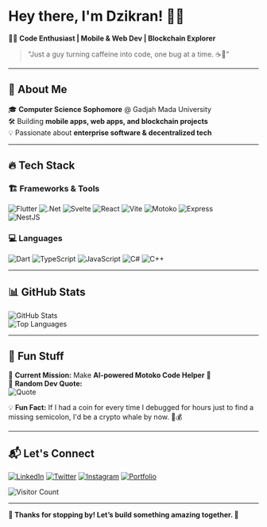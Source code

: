 # Hey there, I'm Dzikran! 👋🚀  

🧑‍💻 **Code Enthusiast | Mobile & Web Dev | Blockchain Explorer**  

> "Just a guy turning caffeine into code, one bug at a time. ☕🐛"

---

## 🚀 About Me  

🎓 **Computer Science Sophomore** @ Gadjah Mada University  
🛠️ Building **mobile apps, web apps, and blockchain projects**  
💡 Passionate about **enterprise software & decentralized tech**  

---

## 🔥 Tech Stack  

### 🏗️ **Frameworks & Tools**  
![Flutter](https://img.shields.io/badge/Flutter-02569B?style=for-the-badge&logo=flutter&logoColor=white)
![.Net](https://img.shields.io/badge/.NET-512BD4?style=for-the-badge&logo=dotnet&logoColor=white)
![Svelte](https://img.shields.io/badge/Svelte-FF3E00?style=for-the-badge&logo=svelte&logoColor=white)
![React](https://img.shields.io/badge/React-61DAFB?style=for-the-badge&logo=react&logoColor=white)
![Vite](https://img.shields.io/badge/Vite-646CFF?style=for-the-badge&logo=vite&logoColor=white)
![Motoko](https://img.shields.io/badge/Motoko-F36F24?style=for-the-badge&logo=Internet-Computer&logoColor=white)
![Express](https://img.shields.io/badge/Express%20js-000000?style=for-the-badge&logo=express&logoColor=white)  
![NestJS](https://img.shields.io/badge/NestJS-E0234E?style=for-the-badge&logo=nestjs&logoColor=white)

### 💻 **Languages**  
![Dart](https://img.shields.io/badge/Dart-0175C2?style=for-the-badge&logo=dart&logoColor=white)
![TypeScript](https://img.shields.io/badge/TypeScript-3178C6?style=for-the-badge&logo=typescript&logoColor=white)
![JavaScript](https://img.shields.io/badge/JavaScript-F7DF1E?style=for-the-badge&logo=javascript&logoColor=black)
![C#](https://img.shields.io/badge/C%23-239120?style=for-the-badge&logo=csharp&logoColor=white)
![C++](https://img.shields.io/badge/C%2B%2B-00599C?style=for-the-badge&logo=c%2B%2B&logoColor=white)

---

## 📊 GitHub Stats  

![GitHub Stats](https://github-readme-stats.vercel.app/api?username=SjdnDzikran&show_icons=true&theme=tokyonight)  
![Top Languages](https://github-readme-stats.vercel.app/api/top-langs/?username=SjdnDzikran&layout=compact&theme=tokyonight)  

---

## 🤖 Fun Stuff  

🎯 **Current Mission:** Make **AI-powered Motoko Code Helper** 🤖  
📌 **Random Dev Quote:**  
![Quote](https://quotes-github-readme.vercel.app/api?type=horizontal&theme=tokyonight)  

💡 **Fun Fact:** If I had a coin for every time I debugged for hours just to find a missing semicolon, I'd be a crypto whale by now. 🐋💰  

---

## 📬 Let's Connect  

[![LinkedIn](https://img.shields.io/badge/LinkedIn-0077B5?style=for-the-badge&logo=linkedin&logoColor=white)](https://www.linkedin.com/in/dzikranazkasajidan/)
[![Twitter](https://img.shields.io/badge/X-000000?style=for-the-badge&logo=x&logoColor=white)](https://x.com/Ruzieqqizeq)
[![Instagram](https://img.shields.io/badge/Instagram-E4405F?style=for-the-badge&logo=instagram&logoColor=white)](https://www.instagram.com/sjdn_dzikran)
[![Portfolio](https://img.shields.io/badge/Portfolio-000?style=for-the-badge&logo=firefox&logoColor=white)](https://yourwebsite.com)

![Visitor Count](https://komarev.com/ghpvc/?username=SjdnDzikran&color=blue&style=flat)

---

**🎉 Thanks for stopping by! Let’s build something amazing together. 🚀**
